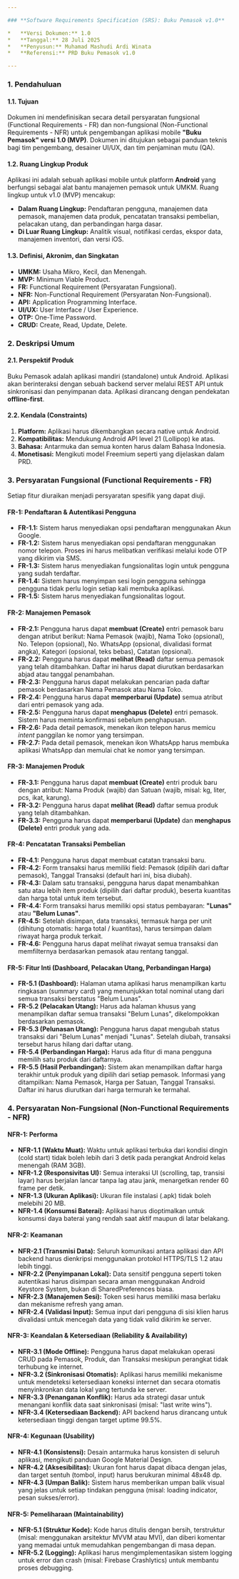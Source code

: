 ```yaml
---

### **Software Requirements Specification (SRS): Buku Pemasok v1.0**

*   **Versi Dokumen:** 1.0
*   **Tanggal:** 28 Juli 2025
*   **Penyusun:** Muhamad Mashudi Ardi Winata
*   **Referensi:** PRD Buku Pemasok v1.0

---
```


### **1. Pendahuluan**

#### **1.1. Tujuan**
Dokumen ini mendefinisikan secara detail persyaratan fungsional (Functional Requirements - FR) dan non-fungsional (Non-Functional Requirements - NFR) untuk pengembangan aplikasi mobile **"Buku Pemasok" versi 1.0 (MVP)**. Dokumen ini ditujukan sebagai panduan teknis bagi tim pengembang, desainer UI/UX, dan tim penjaminan mutu (QA).

#### **1.2. Ruang Lingkup Produk**
Aplikasi ini adalah sebuah aplikasi mobile untuk platform **Android** yang berfungsi sebagai alat bantu manajemen pemasok untuk UMKM. Ruang lingkup untuk v1.0 (MVP) mencakup:
*   **Dalam Ruang Lingkup:** Pendaftaran pengguna, manajemen data pemasok, manajemen data produk, pencatatan transaksi pembelian, pelacakan utang, dan perbandingan harga dasar.
*   **Di Luar Ruang Lingkup:** Analitik visual, notifikasi cerdas, ekspor data, manajemen inventori, dan versi iOS.

#### **1.3. Definisi, Akronim, dan Singkatan**
*   **UMKM:** Usaha Mikro, Kecil, dan Menengah.
*   **MVP:** Minimum Viable Product.
*   **FR:** Functional Requirement (Persyaratan Fungsional).
*   **NFR:** Non-Functional Requirement (Persyaratan Non-Fungsional).
*   **API:** Application Programming Interface.
*   **UI/UX:** User Interface / User Experience.
*   **OTP:** One-Time Password.
*   **CRUD:** Create, Read, Update, Delete.

### **2. Deskripsi Umum**

#### **2.1. Perspektif Produk**
Buku Pemasok adalah aplikasi mandiri (standalone) untuk Android. Aplikasi akan berinteraksi dengan sebuah backend server melalui REST API untuk sinkronisasi dan penyimpanan data. Aplikasi dirancang dengan pendekatan **offline-first**.

#### **2.2. Kendala (Constraints)**
1.  **Platform:** Aplikasi harus dikembangkan secara native untuk Android.
2.  **Kompatibilitas:** Mendukung Android API level 21 (Lollipop) ke atas.
3.  **Bahasa:** Antarmuka dan semua konten harus dalam Bahasa Indonesia.
4.  **Monetisasi:** Mengikuti model Freemium seperti yang dijelaskan dalam PRD.

### **3. Persyaratan Fungsional (Functional Requirements - FR)**

Setiap fitur diuraikan menjadi persyaratan spesifik yang dapat diuji.

#### **FR-1: Pendaftaran & Autentikasi Pengguna**
*   **FR-1.1:** Sistem harus menyediakan opsi pendaftaran menggunakan Akun Google.
*   **FR-1.2:** Sistem harus menyediakan opsi pendaftaran menggunakan nomor telepon. Proses ini harus melibatkan verifikasi melalui kode OTP yang dikirim via SMS.
*   **FR-1.3:** Sistem harus menyediakan fungsionalitas login untuk pengguna yang sudah terdaftar.
*   **FR-1.4:** Sistem harus menyimpan sesi login pengguna sehingga pengguna tidak perlu login setiap kali membuka aplikasi.
*   **FR-1.5:** Sistem harus menyediakan fungsionalitas logout.

#### **FR-2: Manajemen Pemasok**
*   **FR-2.1:** Pengguna harus dapat **membuat (Create)** entri pemasok baru dengan atribut berikut: Nama Pemasok (wajib), Nama Toko (opsional), No. Telepon (opsional), No. WhatsApp (opsional, divalidasi format angka), Kategori (opsional, teks bebas), Catatan (opsional).
*   **FR-2.2:** Pengguna harus dapat **melihat (Read)** daftar semua pemasok yang telah ditambahkan. Daftar ini harus dapat diurutkan berdasarkan abjad atau tanggal penambahan.
*   **FR-2.3:** Pengguna harus dapat melakukan pencarian pada daftar pemasok berdasarkan Nama Pemasok atau Nama Toko.
*   **FR-2.4:** Pengguna harus dapat **memperbarui (Update)** semua atribut dari entri pemasok yang ada.
*   **FR-2.5:** Pengguna harus dapat **menghapus (Delete)** entri pemasok. Sistem harus meminta konfirmasi sebelum penghapusan.
*   **FR-2.6:** Pada detail pemasok, menekan ikon telepon harus memicu *intent* panggilan ke nomor yang tersimpan.
*   **FR-2.7:** Pada detail pemasok, menekan ikon WhatsApp harus membuka aplikasi WhatsApp dan memulai chat ke nomor yang tersimpan.

#### **FR-3: Manajemen Produk**
*   **FR-3.1:** Pengguna harus dapat **membuat (Create)** entri produk baru dengan atribut: Nama Produk (wajib) dan Satuan (wajib, misal: kg, liter, pcs, ikat, karung).
*   **FR-3.2:** Pengguna harus dapat **melihat (Read)** daftar semua produk yang telah ditambahkan.
*   **FR-3.3:** Pengguna harus dapat **memperbarui (Update)** dan **menghapus (Delete)** entri produk yang ada.

#### **FR-4: Pencatatan Transaksi Pembelian**
*   **FR-4.1:** Pengguna harus dapat membuat catatan transaksi baru.
*   **FR-4.2:** Form transaksi harus memiliki field: Pemasok (dipilih dari daftar pemasok), Tanggal Transaksi (default hari ini, bisa diubah).
*   **FR-4.3:** Dalam satu transaksi, pengguna harus dapat menambahkan satu atau lebih item produk (dipilih dari daftar produk), beserta kuantitas dan harga total untuk item tersebut.
*   **FR-4.4:** Form transaksi harus memiliki opsi status pembayaran: **"Lunas"** atau **"Belum Lunas"**.
*   **FR-4.5:** Setelah disimpan, data transaksi, termasuk harga per unit (dihitung otomatis: harga total / kuantitas), harus tersimpan dalam riwayat harga produk terkait.
*   **FR-4.6:** Pengguna harus dapat melihat riwayat semua transaksi dan memfilternya berdasarkan pemasok atau rentang tanggal.

#### **FR-5: Fitur Inti (Dashboard, Pelacakan Utang, Perbandingan Harga)**
*   **FR-5.1 (Dashboard):** Halaman utama aplikasi harus menampilkan kartu ringkasan (summary card) yang menunjukkan total nominal utang dari semua transaksi berstatus "Belum Lunas".
*   **FR-5.2 (Pelacakan Utang):** Harus ada halaman khusus yang menampilkan daftar semua transaksi "Belum Lunas", dikelompokkan berdasarkan pemasok.
*   **FR-5.3 (Pelunasan Utang):** Pengguna harus dapat mengubah status transaksi dari "Belum Lunas" menjadi "Lunas". Setelah diubah, transaksi tersebut harus hilang dari daftar utang.
*   **FR-5.4 (Perbandingan Harga):** Harus ada fitur di mana pengguna memilih satu produk dari daftarnya.
*   **FR-5.5 (Hasil Perbandingan):** Sistem akan menampilkan daftar harga terakhir untuk produk yang dipilih dari setiap pemasok. Informasi yang ditampilkan: Nama Pemasok, Harga per Satuan, Tanggal Transaksi. Daftar ini harus diurutkan dari harga termurah ke termahal.

### **4. Persyaratan Non-Fungsional (Non-Functional Requirements - NFR)**

#### **NFR-1: Performa**
*   **NFR-1.1 (Waktu Muat):** Waktu untuk aplikasi terbuka dari kondisi dingin (cold start) tidak boleh lebih dari 3 detik pada perangkat Android kelas menengah (RAM 3GB).
*   **NFR-1.2 (Responsivitas UI):** Semua interaksi UI (scrolling, tap, transisi layar) harus berjalan lancar tanpa lag atau jank, menargetkan render 60 frame per detik.
*   **NFR-1.3 (Ukuran Aplikasi):** Ukuran file instalasi (.apk) tidak boleh melebihi 20 MB.
*   **NFR-1.4 (Konsumsi Baterai):** Aplikasi harus dioptimalkan untuk konsumsi daya baterai yang rendah saat aktif maupun di latar belakang.

#### **NFR-2: Keamanan**
*   **NFR-2.1 (Transmisi Data):** Seluruh komunikasi antara aplikasi dan API backend harus dienkripsi menggunakan protokol HTTPS/TLS 1.2 atau lebih tinggi.
*   **NFR-2.2 (Penyimpanan Lokal):** Data sensitif pengguna seperti token autentikasi harus disimpan secara aman menggunakan Android Keystore System, bukan di SharedPreferences biasa.
*   **NFR-2.3 (Manajemen Sesi):** Token sesi harus memiliki masa berlaku dan mekanisme refresh yang aman.
*   **NFR-2.4 (Validasi Input):** Semua input dari pengguna di sisi klien harus divalidasi untuk mencegah data yang tidak valid dikirim ke server.

#### **NFR-3: Keandalan & Ketersediaan (Reliability & Availability)**
*   **NFR-3.1 (Mode Offline):** Pengguna harus dapat melakukan operasi CRUD pada Pemasok, Produk, dan Transaksi meskipun perangkat tidak terhubung ke internet.
*   **NFR-3.2 (Sinkronisasi Otomatis):** Aplikasi harus memiliki mekanisme untuk mendeteksi ketersediaan koneksi internet dan secara otomatis menyinkronkan data lokal yang tertunda ke server.
*   **NFR-3.3 (Penanganan Konflik):** Harus ada strategi dasar untuk menangani konflik data saat sinkronisasi (misal: "last write wins").
*   **NFR-3.4 (Ketersediaan Backend):** API backend harus dirancang untuk ketersediaan tinggi dengan target uptime 99.5%.

#### **NFR-4: Kegunaan (Usability)**
*   **NFR-4.1 (Konsistensi):** Desain antarmuka harus konsisten di seluruh aplikasi, mengikuti panduan Google Material Design.
*   **NFR-4.2 (Aksesibilitas):** Ukuran font harus dapat dibaca dengan jelas, dan target sentuh (tombol, input) harus berukuran minimal 48x48 dp.
*   **NFR-4.3 (Umpan Balik):** Sistem harus memberikan umpan balik visual yang jelas untuk setiap tindakan pengguna (misal: loading indicator, pesan sukses/error).

#### **NFR-5: Pemeliharaan (Maintainability)**
*   **NFR-5.1 (Struktur Kode):** Kode harus ditulis dengan bersih, terstruktur (misal: menggunakan arsitektur MVVM atau MVI), dan diberi komentar yang memadai untuk memudahkan pengembangan di masa depan.
*   **NFR-5.2 (Logging):** Aplikasi harus mengimplementasikan sistem logging untuk error dan crash (misal: Firebase Crashlytics) untuk membantu proses debugging.
